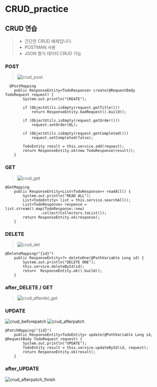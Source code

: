 # CRUD_practice

## CRUD 연습
> * 간단한 CRUD 예제입니다.
> * POSTMAN 사용
> * JSON 형식 데이터 CRUD 가능

### POST
> ![crud_post](https://user-images.githubusercontent.com/105911312/195015745-da5cff3b-6cec-40c6-a793-5b795f04c26d.png)
```
  @PostMapping
    public ResponseEntity<TodoResponse> create(@RequestBody TodoRequest request) {
        System.out.println("CREATE");

        if (ObjectUtils.isEmpty(request.getTitle()))
            return ResponseEntity.badRequest().build();

        if (ObjectUtils.isEmpty(request.getOrder()))
            request.setOrder(0L);

        if (ObjectUtils.isEmpty(request.getCompleted()))
            request.setCompleted(false);

        TodoEntity result = this.service.add(request);
        return ResponseEntity.ok(new TodoResponse(result));
    }
```
### GET
> ![crud_get](https://user-images.githubusercontent.com/105911312/195015698-cb9d0853-7464-46e0-b92c-8d23fb8a8f35.png)
```
@GetMapping
    public ResponseEntity<List<TodoResponse>> readAll() {
        System.out.println("READ ALL");
        List<TodoEntity> list = this.service.searchAll();
        List<TodoResponse> response = list.stream().map(TodoResponse::new)
                .collect(Collectors.toList());
        return ResponseEntity.ok(response);
    }
```

### DELETE
> ![crud_del](https://user-images.githubusercontent.com/105911312/195015815-5bb18a17-eabe-4ede-800a-1604a4ad8903.png)
```
@DeleteMapping("{id}")
    public ResponseEntity<?> deleteOne(@PathVariable Long id) {
        System.out.println("DELETE ONE");
        this.service.deleteById(id);
        return  ResponseEntity.ok().build();
    }
```

### after_DELETE / GET
> ![crud_afterdel_get](https://user-images.githubusercontent.com/105911312/195015896-dd8b122d-44f3-44a8-be96-331ebdfee1d5.png)

### UPDATE
![crud_beforepatch](https://user-images.githubusercontent.com/105911312/195017438-a5b2a69e-57f6-44db-8671-7e2e1b61353e.png)
![crud_afterpatch](https://user-images.githubusercontent.com/105911312/195017478-97492fd5-8d33-4386-80a3-413b3e4a114d.png)
```
@PatchMapping("{id}")
    public ResponseEntity<TodoEntity> update(@PathVariable Long id, @RequestBody TodoRequest request) {
        System.out.println("UPDATE");
        TodoEntity result = this.service.updateById(id, request);
        return ResponseEntity.ok(result);
    }
```

### after_UPDATE
![crud_afterpatch_finish](https://user-images.githubusercontent.com/105911312/195017504-597345fc-21f3-430e-82c3-c7f50401c96d.png)
